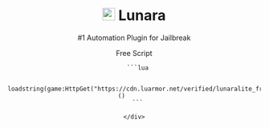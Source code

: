 <p align="center">
    <h1 align="center"><img src="https://i.e-z.host/9bdxtefs.png" height="25px"> Lunara</h1>
    <p align="center">#1 Automation Plugin for Jailbreak</p>
    <div align="center"> 
       <p>Free Script</p>
       
      ```lua
         
      loadstring(game:HttpGet("https://cdn.luarmor.net/verified/lunaralite_free.lua"))()       
      ```
     
    </div>
</p>
